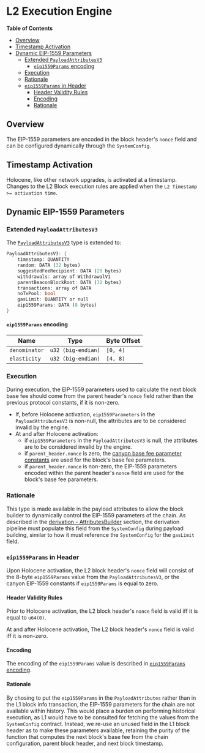 # L2 Execution Engine

<!-- START doctoc generated TOC please keep comment here to allow auto update -->
<!-- DON'T EDIT THIS SECTION, INSTEAD RE-RUN doctoc TO UPDATE -->
**Table of Contents**

- [Overview](#overview)
- [Timestamp Activation](#timestamp-activation)
- [Dynamic EIP-1559 Parameters](#dynamic-eip-1559-parameters)
  - [Extended `PayloadAttributesV3`](#extended-payloadattributesv3)
    - [`eip1559Params` encoding](#eip1559params-encoding)
  - [Execution](#execution)
  - [Rationale](#rationale)
  - [`eip1559Params` in Header](#eip1559params-in-header)
    - [Header Validity Rules](#header-validity-rules)
    - [Encoding](#encoding)
    - [Rationale](#rationale-1)

<!-- END doctoc generated TOC please keep comment here to allow auto update -->

## Overview

The EIP-1559 parameters are encoded in the block header's `nonce` field and can be
configured dynamically through the `SystemConfig`.

## Timestamp Activation

Holocene, like other network upgrades, is activated at a timestamp.
Changes to the L2 Block execution rules are applied when the `L2 Timestamp >= activation time`.

## Dynamic EIP-1559 Parameters

### Extended `PayloadAttributesV3`

The [`PayloadAttributesV3`](https://github.com/ethereum/execution-apis/blob/cea7eeb642052f4c2e03449dc48296def4aafc24/src/engine/cancun.md#payloadattributesv3)
type is extended to:

```rs
PayloadAttributesV3: {
    timestamp: QUANTITY
    random: DATA (32 bytes)
    suggestedFeeRecipient: DATA (20 bytes)
    withdrawals: array of WithdrawalV1
    parentBeaconBlockRoot: DATA (32 bytes)
    transactions: array of DATA
    noTxPool: bool
    gasLimit: QUANTITY or null
    eip1559Params: DATA (8 bytes)
}
```

#### `eip1559Params` encoding

| Name          | Type               | Byte Offset |
| ------------- | ------------------ | ----------- |
| `denominator` | `u32 (big-endian)` | `[0, 4)`    |
| `elasticity`  | `u32 (big-endian)` | `[4, 8)`    |

### Execution

During execution, the EIP-1559 parameters used to calculate the next block base fee should come from the
parent header's `nonce` field rather than the previous protocol constants, if it is non-zero.

- If, before Holocene activation, `eip1559Parameters` in the `PayloadAttributesV3` is non-null, the attributes are to
  be considered invalid by the engine.
- At and after Holocene activation:
  - if `eip1559Parameters` in the `PayloadAttributesV3` is null, the attributes are to be considered invalid by the
    engine.
  - if `parent_header.nonce` is zero, the [canyon base fee parameter constants](../exec-engine.md#1559-parameters) are
    used for the block's base fee parameters.
  - if `parent_header.nonce` is non-zero, the EIP-1559 parameters encoded within the parent header's `nonce` field are
    used for the block's base fee parameters.

### Rationale

This type is made available in the payload attributes to allow the block builder to dynamically control the EIP-1559
parameters of the chain. As described in the [derivation - AttributesBuilder](./derivation.md#attributes-builder)
section, the derivation pipeline must populate this field from the `SystemConfig` during payload building, similar to
how it must reference the `SystemConfig` for the `gasLimit` field.

### `eip1559Params` in Header

Upon Holocene activation, the L2 block header's `nonce` field will consist of the 8-byte `eip1559Params` value from
the `PayloadAttributesV3`, or the canyon EIP-1559 constants if `eip1559Params` is equal to zero.

#### Header Validity Rules

Prior to Holocene activation, the L2 block header's `nonce` field is valid iff it is equal to `u64(0)`.

At and after Holocene activation, The L2 block header's `nonce` field is valid iff it is non-zero.

#### Encoding

The encoding of the `eip1559Params` value is described in [`eip1559Params` encoding](#eip1559params-encoding).

#### Rationale

By chosing to put the `eip1559Params` in the `PayloadAttributes` rather than in the L1 block info transaction,
the EIP-1559 parameters for the chain are not available within history. This would place a burden on performing
historical execution, as L1 would have to be consulted for fetching the values from the `SystemConfig` contract.
Instead, we re-use an unused field in the L1 block header as to make these parameters available, retaining the
purity of the function that computes the next block's base fee from the chain configuration, parent block header,
and next block timestamp.

[l2-to-l1-mp]: ../../protocol/predeploys.md#L2ToL1MessagePasser
[output-root]: ../../glossary.md#l2-output-root

